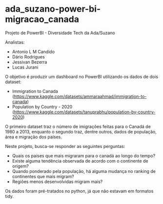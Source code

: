 # ada_suzano-power-bi-migracao_canada

Projeto de PowerBI - Diversidade Tech da Ada/Suzano

Analistas:

-   Antonio L M Candido
-   Dário Rodrigues
-   Jessivan Bezerra
-   Lucas Jurani

O objetivo é produzir um dashboard no PowerBI utilizando os dados de dois dataset:

-   Immigration to Canada (https://www.kaggle.com/datasets/ammaraahmad/immigration-to-canada)
-   Population by Country - 2020 (https://www.kaggle.com/datasets/tanuprabhu/population-by-country-2020)

O primeiro dataset traz o número de imigrações feitas para o Canadá de 1980 a 2013, enquanto o segundo traz, dentre outros, dados de população, área e migração dos países.

Neste projeto, busca-se responder as seguintes perguntas:

-   Quais os países que mais migraram para o canadá ao longo do tempo?
-   Existe alguma tendência observada de acordo com o continente de origem?
-   Quando ponderado pela população, há alguma mudança no ranking de continentes que mais migram?
-   Regiões menos desenvolvidas migram mais?

Os dados foram pré-tratados no python, já que não estavam em formatos tidy.

